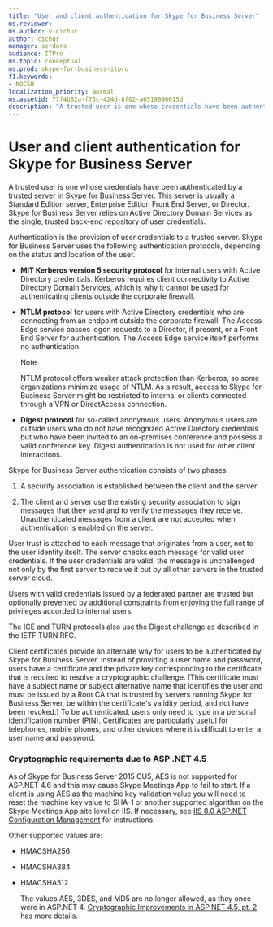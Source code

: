 ```yaml
---
title: "User and client authentication for Skype for Business Server"
ms.reviewer: 
ms.author: v-cichur
author: cichur
manager: serdars
audience: ITPro
ms.topic: conceptual
ms.prod: skype-for-business-itpro
f1.keywords:
- NOCSH
localization_priority: Normal
ms.assetid: 77f4b62a-f75c-424d-8f02-a6519090015d
description: "A trusted user is one whose credentials have been authenticated by a trusted server in Skype for Business Server. This server is usually a Standard Edition server, Enterprise Edition Front End Server, or Director. Skype for Business Server relies on Active Directory Domain Services as the single, trusted back-end repository of user credentials."
---
```


# User and client authentication for Skype for Business Server
 
A trusted user is one whose credentials have been authenticated by a trusted server in Skype for Business Server. This server is usually a Standard Edition server, Enterprise Edition Front End Server, or Director. Skype for Business Server relies on Active Directory Domain Services as the single, trusted back-end repository of user credentials.
  
Authentication is the provision of user credentials to a trusted server. Skype for Business Server uses the following authentication protocols, depending on the status and location of the user.
  
- **MIT Kerberos version 5 security protocol** for internal users with Active Directory credentials. Kerberos requires client connectivity to Active Directory Domain Services, which is why it cannot be used for authenticating clients outside the corporate firewall.
    
- **NTLM protocol** for users with Active Directory credentials who are connecting from an endpoint outside the corporate firewall. The Access Edge service passes logon requests to a Director, if present, or a Front End Server for authentication. The Access Edge service itself performs no authentication.
    
    > [!NOTE]
    > NTLM protocol offers weaker attack protection than Kerberos, so some organizations minimize usage of NTLM. As a result, access to Skype for Business Server might be restricted to internal or clients connected through a VPN or DirectAccess connection. 
  
- **Digest protocol** for so-called anonymous users. Anonymous users are outside users who do not have recognized Active Directory credentials but who have been invited to an on-premises conference and possess a valid conference key. Digest authentication is not used for other client interactions.
    
Skype for Business Server authentication consists of two phases:
  
1. A security association is established between the client and the server.
    
2. The client and server use the existing security association to sign messages that they send and to verify the messages they receive. Unauthenticated messages from a client are not accepted when authentication is enabled on the server.
    
User trust is attached to each message that originates from a user, not to the user identity itself. The server checks each message for valid user credentials. If the user credentials are valid, the message is unchallenged not only by the first server to receive it but by all other servers in the trusted server cloud.
  
Users with valid credentials issued by a federated partner are trusted but optionally prevented by additional constraints from enjoying the full range of privileges accorded to internal users.
  
The ICE and TURN protocols also use the Digest challenge as described in the IETF TURN RFC.
  
Client certificates provide an alternate way for users to be authenticated by Skype for Business Server. Instead of providing a user name and password, users have a certificate and the private key corresponding to the certificate that is required to resolve a cryptographic challenge. (This certificate must have a subject name or subject alternative name that identifies the user and must be issued by a Root CA that is trusted by servers running Skype for Business Server, be within the certificate's validity period, and not have been revoked.) To be authenticated, users only need to type in a personal identification number (PIN). Certificates are particularly useful for telephones, mobile phones, and other devices where it is difficult to enter a user name and password.
  
### Cryptographic requirements due to ASP .NET 4.5 

As of Skype for Business Server 2015 CU5, AES is not supported for ASP.NET 4.6 and this may cause Skype Meetings App to fail to start. If a client is using AES as the machine key validation value you will need to reset the machine key value to SHA-1 or another supported algorithm on the Skype Meetings App site level on IIS. If necessary, see [IIS 8.0 ASP.NET Configuration Management](/iis/get-started/whats-new-in-iis-8/iis-80-aspnet-configuration-management) for instructions.
  
Other supported values are:
  
- HMACSHA256
    
- HMACSHA384
    
- HMACSHA512
    
  The values AES, 3DES, and MD5 are no longer allowed, as they once were in ASP.NET 4. [Cryptographic Improvements in ASP.NET 4.5, pt. 2](https://blogs.msdn.microsoft.com/webdev/2012/10/23/cryptographic-improvements-in-asp-net-4-5-pt-2/) has more details.

